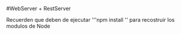 #WebServer + RestServer

Recuerden que deben de ejecutar '''npm install '' para recostruir 
los modulos de Node
